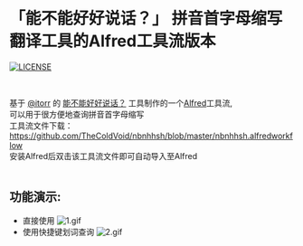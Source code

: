 # 「能不能好好说话？」 拼音首字母缩写翻译工具的Alfred工具流版本
[![LICENSE](https://img.shields.io/badge/license-Anti%20996-blue.svg?style=flat-square)](https://github.com/996icu/996.ICU/blob/master/LICENSE)

<br>

基于
[@itorr](https://github.com/itorr)
的
[能不能好好说话？](https://github.com/itorr/nbnhhsh)
工具制作的一个[Alfred](https://www.alfredapp.com)工具流,
<br>
可以用于很方便地查询拼音首字母缩写
<br>
工具流文件下载：https://github.com/TheColdVoid/nbnhhsh/blob/master/nbnhhsh.alfredworkflow
<br>
安装Alfred后双击该工具流文件即可自动导入至Alfred
<br><br>
## 功能演示:
* 直接使用
![1.gif](https://github.com/TheColdVoid/nbnhhsh-alfred-workflow/blob/master/demo_gif/2_1.gif)
* 使用快捷键划词查询
![2.gif](https://github.com/TheColdVoid/nbnhhsh-alfred-workflow/blob/master/demo_gif/1_0.gif)
